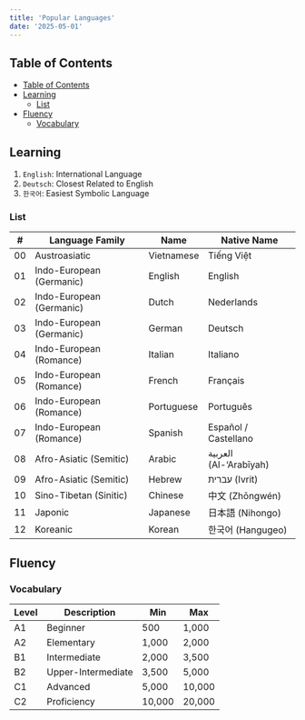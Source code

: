 ```yaml
---
title: 'Popular Languages'
date: '2025-05-01'
---
```


## Table of Contents

- [Table of Contents](#table-of-contents)
- [Learning](#learning)
  - [List](#list)
- [Fluency](#fluency)
  - [Vocabulary](#vocabulary)

## Learning

1. `English`: International Language
2. `Deutsch`: Closest Related to English
3. `한국어`: Easiest Symbolic Language

### List

| #   | Language Family          | Name       | Native Name            |
| --- | ------------------------ | ---------- | ---------------------- |
| 00  | Austroasiatic            | Vietnamese | Tiếng Việt             |
| 01  | Indo-European (Germanic) | English    | English                |
| 02  | Indo-European (Germanic) | Dutch      | Nederlands             |
| 03  | Indo-European (Germanic) | German     | Deutsch                |
| 04  | Indo-European (Romance)  | Italian    | Italiano               |
| 05  | Indo-European (Romance)  | French     | Français               |
| 06  | Indo-European (Romance)  | Portuguese | Português              |
| 07  | Indo-European (Romance)  | Spanish    | Español / Castellano   |
| 08  | Afro-Asiatic (Semitic)   | Arabic     | العربية (Al-‘Arabīyah) |
| 09  | Afro-Asiatic (Semitic)   | Hebrew     | עברית (Ivrit)          |
| 10  | Sino-Tibetan (Sinitic)   | Chinese    | 中文 (Zhōngwén)        |
| 11  | Japonic                  | Japanese   | 日本語 (Nihongo)       |
| 12  | Koreanic                 | Korean     | 한국어 (Hangugeo)      |

## Fluency

### Vocabulary

| Level | Description        | Min    | Max    |
| ----- | ------------------ | ------ | ------ |
| A1    | Beginner           | 500    | 1,000  |
| A2    | Elementary         | 1,000  | 2,000  |
| B1    | Intermediate       | 2,000  | 3,500  |
| B2    | Upper-Intermediate | 3,500  | 5,000  |
| C1    | Advanced           | 5,000  | 10,000 |
| C2    | Proficiency        | 10,000 | 20,000 |
